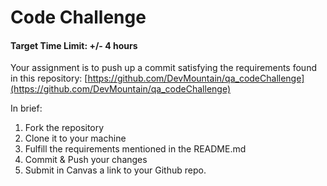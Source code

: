 # Code Challenge

#### Target Time Limit: +/- 4 hours

Your assignment is to push up a commit satisfying the requirements found in this
repository:
[https://github.com/DevMountain/qa_codeChallenge](https://github.com/DevMountain/qa_codeChallenge)

In brief:

1. Fork the repository
1. Clone it to your machine
1. Fulfill the requirements mentioned in the README.md
1. Commit & Push your changes
1. Submit in Canvas a link to your Github repo.
